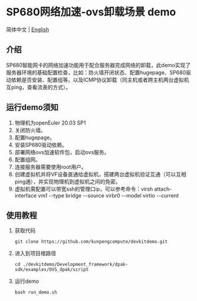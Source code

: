 # SP680网络加速-ovs卸载场景 demo

简体中文 | [English](README_en.md)

## 介绍
SP680智能网卡的网络加速功能用于配合服务器完成网络的卸载，此demo实现了服务器环境的基础配置检查，比如：防火墙开闭状态、配置hugepage、SP680驱动依赖是否安装、配置组等。以及ICMP协议卸载（同主机或者跨主机两台虚拟机互ping，查看流表的方式）。

## 运行demo须知
1. 物理机为openEuler 20.03 SP1
2. 关闭防火墙。
3. 配置hugepage。
4. 安装SP680驱动依赖。
5. 部署网络ovs加速软件包，启动ovs服务。
6. 配置组网。
7. 连接服务器需要使用root用户。
8. 创建虚拟机并将VF设备直通给虚拟机，搭建两台虚拟机验证互通（可以互相ping通），并实现物理机到虚拟机之间的免密。
9. 虚拟机需配置可以带宽ssh的管理口ip，可以参考命令：virsh attach-interface vm1 --type bridge --source virbr0 --model virtio --current
## 使用教程

1. 获取代码

   ```shell
   git clone https://github.com/kunpengcompute/devkitdemo.git
   ```

2. 进入到项目根路径

   ```shell
   cd ./devkitdemo/Development_framework/dpak-sdk/examples/OVS_dpak/script
   ```
3. 运行demo

   ```shell
   bash run_demo.sh
   ```
